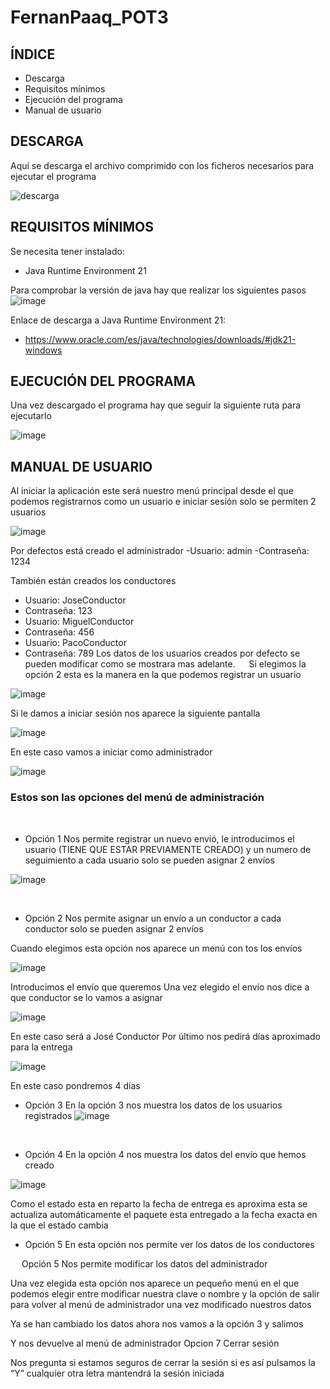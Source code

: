 # FernanPaaq_POT3
## ÍNDICE
- Descarga
- Requisitos mínimos
- Ejecución del programa
- Manual de usuario

## DESCARGA
Aquí se descarga el archivo comprimido con los ficheros necesarios para ejecutar el programa

![descarga](https://github.com/DanielRosaIzquierdo/HotelMartos/assets/150911084/e0299ef7-2fc4-499d-81f8-6fcaea7b8af8)

## REQUISITOS MÍNIMOS
Se necesita tener instalado:
- Java Runtime Environment 21

Para comprobar la versión de java hay que realizar los siguientes pasos
![image](https://github.com/DanielRosaIzquierdo/HotelMartos/assets/150911084/cf510298-8656-41d1-8e73-c144cad28f25)

Enlace de descarga a Java Runtime Environment 21:
- https://www.oracle.com/es/java/technologies/downloads/#jdk21-windows

## EJECUCIÓN DEL PROGRAMA

Una vez descargado el programa hay que seguir la siguiente ruta para ejecutarlo

![image](https://github.com/DanielRosaIzquierdo/HotelMartos/assets/150911084/4c81fdd8-d063-4489-b032-e2a340e0d6cf)


## MANUAL DE USUARIO
Al iniciar la aplicación este será nuestro menú principal desde el que podemos registrarnos como un usuario e iniciar sesión solo se permiten 2 usuarios

![image](https://github.com/DanielRosaIzquierdo/FernanPaaq_POT3/assets/150911084/05066754-840c-44c8-b896-8982a1149722)

 
Por defectos está creado el administrador
-Usuario: admin
-Contraseña: 1234

También están creados los conductores
- Usuario: JoseConductor 
- Contraseña: 123
- Usuario: MiguelConductor
- Contraseña: 456
- Usuario: PacoConductor
- Contraseña: 789
Los datos de los usuarios creados por defecto se pueden modificar como se mostrara mas adelante.
 
Si elegimos la opción 2 esta es la manera en la que podemos registrar un usuario


![image](https://github.com/DanielRosaIzquierdo/FernanPaaq_POT3/assets/150911084/2fcc40e1-cd9b-4883-a81d-86ada28a4809)









Si le damos a iniciar sesión nos aparece la siguiente pantalla

![image](https://github.com/DanielRosaIzquierdo/FernanPaaq_POT3/assets/150911084/24378809-483e-493d-965f-64041cc33e8f)

En este caso vamos a iniciar como administrador

![image](https://github.com/DanielRosaIzquierdo/FernanPaaq_POT3/assets/150911084/5e741d1c-214d-45a0-8973-ccf2175b8063)


### Estos son las opciones del menú de administración
 
- Opción 1 
Nos permite registrar un nuevo envió, le introducimos el usuario (TIENE QUE ESTAR PREVIAMENTE CREADO) y un numero de seguimiento a cada usuario solo se pueden asignar 2 envíos

![image](https://github.com/DanielRosaIzquierdo/FernanPaaq_POT3/assets/150911084/3a73a322-7cf6-46e7-bc6a-45bda885c222)

 
- Opción 2
Nos permite asignar un envío a un conductor a cada conductor solo se pueden asignar 2 envíos

Cuando elegimos esta opción nos aparece un menú con tos los envíos
 
 ![image](https://github.com/DanielRosaIzquierdo/FernanPaaq_POT3/assets/150911084/6e24159a-a639-45d0-bf7d-42dacf72207b)

Introducimos el envío que queremos 
Una vez elegido el envío nos dice a que conductor se lo vamos a asignar
 
 ![image](https://github.com/DanielRosaIzquierdo/FernanPaaq_POT3/assets/150911084/fbd3c026-1046-431a-a8f8-7afe647082ea)

En este caso será a José Conductor
Por último nos pedirá días aproximado para la entrega
 
 ![image](https://github.com/DanielRosaIzquierdo/FernanPaaq_POT3/assets/150911084/a1a4de09-91c0-4604-9d45-666318dee40a)

En este caso pondremos 4 días
 
- Opción 3
En la opción 3 nos muestra los datos de los usuarios registrados
 ![image](https://github.com/DanielRosaIzquierdo/FernanPaaq_POT3/assets/150911084/2b380019-9c50-4190-94e4-ea93fa1e8cfe)

 
- Opción 4
En la opción 4 nos muestra los datos del envío que hemos creado

![image](https://github.com/DanielRosaIzquierdo/FernanPaaq_POT3/assets/150911084/5579455b-72a7-458e-ba42-9941f228e856)

Como el estado esta en reparto la fecha de entrega es aproxima esta se actualiza automáticamente el paquete esta entregado a la fecha exacta en la que el estado cambia
 
- Opción 5 
En esta opción nos permite ver los datos de los conductores
 
 
Opción 5 
Nos permite modificar los datos del administrador
 
Una vez elegida esta opción nos aparece un pequeño menú en el que podemos elegir entre modificar nuestra clave o nombre y la opción de salir para volver al menú de administrador una vez modificado nuestros datos
 
 
Ya se han cambiado los datos ahora nos vamos a la opción 3 y salimos
 
Y nos devuelve al menú de administrador
Opcion 7
Cerrar sesión 
 
Nos pregunta si estamos seguros de cerrar la sesión si es así pulsamos la “Y” cualquier otra letra mantendrá la sesión iniciada

